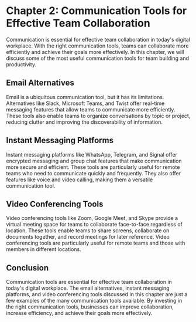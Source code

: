 Chapter 2: Communication Tools for Effective Team Collaboration
===============================================================

Communication is essential for effective team collaboration in today's digital workplace. With the right communication tools, teams can collaborate more efficiently and achieve their goals more effectively. In this chapter, we will discuss some of the most useful communication tools for team building and productivity.

Email Alternatives
------------------

Email is a ubiquitous communication tool, but it has its limitations. Alternatives like Slack, Microsoft Teams, and Twist offer real-time messaging features that allow teams to communicate more efficiently. These tools also enable teams to organize conversations by topic or project, reducing clutter and improving the discoverability of information.

Instant Messaging Platforms
---------------------------

Instant messaging platforms like WhatsApp, Telegram, and Signal offer encrypted messaging and group chat features that make communication more secure and efficient. These tools are particularly useful for remote teams who need to communicate quickly and frequently. They also offer features like voice and video calling, making them a versatile communication tool.

Video Conferencing Tools
------------------------

Video conferencing tools like Zoom, Google Meet, and Skype provide a virtual meeting space for teams to collaborate face-to-face regardless of location. These tools enable teams to share screens, collaborate on documents together, and record meetings for later reference. Video conferencing tools are particularly useful for remote teams and those with members in different locations.

Conclusion
----------

Communication tools are essential for effective team collaboration in today's digital workplace. The email alternatives, instant messaging platforms, and video conferencing tools discussed in this chapter are just a few examples of the many communication tools available. By investing in the right communication tools, businesses can improve collaboration, increase efficiency, and achieve their goals more effectively.
